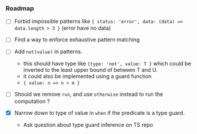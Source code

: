 ### Roadmap

- [ ] Forbid impossible patterns like `{ status: 'error', data: (data) => data.length > 3 }` (error have no data)

- [ ] Find a way to enforce exhaustive pattern matching
- [ ] Add `not(value)` in patterns.
  - this should have type like `{type: 'not', value: T }` which could be inverted to
    the least upper bound of between T and U.
  - it could also be implemented using a guard function
  - `{ value: n => n > m }`
- [ ] Should we remove `run`, and use `otherwise` instead to run the computation ?
- [x] Narrow down to type of value in `when` if the predicate is a type guard.
  - Ask question about type guard inference on TS repo
